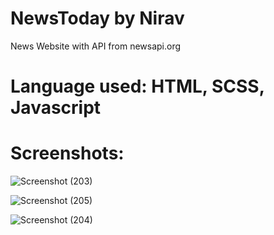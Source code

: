 
# NewsToday by Nirav
 News Website with API from newsapi.org
 # Language used: HTML, SCSS, Javascript
 # Screenshots:
![Screenshot (203)](https://github.com/niravkhant/NewsToday-by-Nirav/assets/29600493/73323d15-9da2-462a-97cd-d883c8ae9f84)

![Screenshot (205)](https://github.com/niravkhant/NewsToday-by-Nirav/assets/29600493/5f4f01a7-fb7f-42d9-8769-66b1f69e1f90)

![Screenshot (204)](https://github.com/niravkhant/NewsToday-by-Nirav/assets/29600493/91cb9c43-88a5-4a4c-b6b9-d979537b2153)
